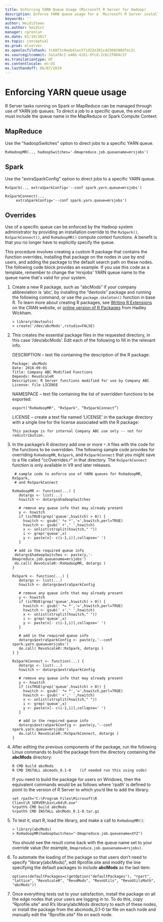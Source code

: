 ```yaml
---
title: Enforcing YARN Queue Usage (Microsoft R Server for Hadoop)
description: Enforce YARN queue usage for a  Microsoft R Server installation on a Hadoop cluster.
keywords: ''
author: HeidiSteen
ms.author: heidist
manager: cgronlun
ms.date: 01/19/2017
ms.topic: conceptual
ms.prod: mlserver
ms.openlocfilehash: fc68f3c9eeb41ac5f1d22e381c4d360286dfec2c
ms.sourcegitcommit: 5a1af0c1-a46b-4161-9fcd-2c6c2f004c37
ms.translationtype: HT
ms.contentlocale: en-US
ms.lasthandoff: 06/07/2019
---
```

# <a name="enforcing-yarn-queue-usage"></a>Enforcing YARN queue usage

R Server tasks running on Spark or MapReduce can be managed through use of YARN job queues. To direct a job to a specific queue, the end user must include the queue name in the MapReduce or Spark Compute Context.

## <a name="mapreduce"></a>MapReduce
Use the "hadoopSwitches" option to direct jobs to a specific YARN queue.
````
RxHadoopMR(.., hadoopSwitches='-Dmapreduce.job.queuename=mrsjobs')
````
## <a name="spark"></a>Spark
Use the "extraSparkConfig" option to direct jobs to a specific YARN queue.
````
RxSpark(.., extraSparkConfig='--conf spark.yarn.queue=mrsjobs')

RxSparkConnect(..,
     extraSparkConfig='--conf spark.yarn.queue=mrsjobs')
````

## <a name="overrides"></a>Overrides

Use of a specific queue can be enforced by the Hadoop system administrator by providing an installation override to the `RxSpark()`, `RxSparkConnect()`, and `RxHadoopMR()` compute context functions. A benefit is that you no longer have to explicitly specify the queue.  

This procedure involves creating a custom R package that contains the function overrides, installing that package on the nodes in use by end users, and adding the package to the default search path on these nodes. The following code block provides an example. If you use this code as a template, remember to change the ‘mrsjobs’ YARN queue name to the queue name that's valid for your system.

1. Create a new R package, such as “abcMods” if your company abbreviation is ‘abc’, by installing the “devtools” package and running the following command, or use the `package.skeleton()` function in base R.  To learn more about creating R packages, see [Writing R Extensions](https://cran.r-project.org/doc/manuals/r-release/R-exts.html) on the CRAN website, or [online version of R Packages](http://r-pkgs.had.co.nz/) from Hadley Wickham.

   ~~~~
   > library(devtools)
   > create('/dev/abcMods',rstudio=FALSE)
   ~~~~

2. This creates the essential package files in the requested directory, in this case ‘/dev/abcMods’. Edit each of the following to fill in the relevant info.

   DESCRIPTION – text file containing the description of the R package:

   ~~~~
   Package: abcMods
   Date: 2016-09-01
   Title: Company ABC Modified Functions
   Depends: RevoScaleR
   Description: R Server functions modified for use by Company ABC
   License: file LICENSE
   ~~~~

   NAMESPACE – text file containing the list of overridden functions to be exported:

   ~~~~
   export("RxHadoopMR", "RxSpark", “RxSparkConnect”)
   ~~~~

   LICENSE – create a text file named ‘LICENSE’ in the package directory with a single line for the license associated with the R package:

   ~~~~
   This package is for internal Company ABC use only -- not for redistribution.
   ~~~~

3. In the package’s R directory add one or more `*.R` files with the code for the functions to be overridden. The following sample code provides for overriding `RxHadoopMR`, `RxSpark`, and `RxSparkConnect` that you might save to a file called "ccOverrides.r" in that directory. The `RxSparkConnect` function is only available in V9 and later releases. 

   ~~~~
    # sample code to enforce use of YARN queues for RxHadoopMR, RxSpark,
    # and RxSparkConnect

   RxHadoopMR <- function(...) {
      dotargs <- list(...)
      hswitch <- dotargs$hadoopSwitches

      # remove any queue info that may already present
      y <- hswitch
      if (isTRUE(grep('queue',hswitch) > 0)) {
        hswitch <- gsub(' *= *','=',hswitch,perl=TRUE)
        hswitch <- gsub(' +',' ',hswitch)
        x <- unlist(strsplit(hswitch," "))
        i <- grep('queue',x)
        y <- paste(x[- c(i-1,i)],collapse=' ')
      }     

    # add in the required queue info
    dotargs$hadoopSwitches <- paste(y,'-Dmapreduce.job.queuename=mrsjobs')
    do.call( RevoScaleR::RxHadoopMR, dotargs )
   }

   RxSpark <- function(...) {
      dotargs <- list(...)
      hswitch <- dotargs$extraSparkConfig

      # remove any queue info that may already present
      y <- hswitch
      if (isTRUE(grep('queue',hswitch) > 0)) {
        hswitch <- gsub(' *= *','=',hswitch,perl=TRUE)
        hswitch <- gsub(' +',' ',hswitch)
        x <- unlist(strsplit(hswitch," "))
        i <- grep('queue',x)
        y <- paste(x[- c(i-1,i)],collapse=' ')
      }

      # add in the required queue info
      dotargs$extraSparkConfig <- paste(y,'--conf spark.yarn.queue=mrsjobs')
      do.call( RevoScaleR::RxSpark, dotargs )
   } }

   RxSparkConnect <- function(...) {
      dotargs <- list(...)
      hswitch <- dotargs$extraSparkConfig

      # remove any queue info that may already present
      y <- hswitch
      if (isTRUE(grep('queue',hswitch) > 0)) {
        hswitch <- gsub(' *= *','=',hswitch,perl=TRUE)
        hswitch <- gsub(' +',' ',hswitch)
        x <- unlist(strsplit(hswitch," "))
        i <- grep('queue',x)
        y <- paste(x[- c(i-1,i)],collapse=' ')
      }

      # add in the required queue info
      dotargs$extraSparkConfig <- paste(y,'--conf spark.yarn.queue=mrsjobs')
      do.call( RevoScaleR::RxSparkConnect, dotargs )
   }
   ~~~~

4. After editing the previous components of the package, run the following Linux commands to build the package from the directory containing the **abcMods** directory:

   ~~~~
   R CMD build abcMods
   R CMD INSTALL abcmods_0.1-0    (if needed run this using sudo)
   ~~~~

   If you need to build the package for users on Windows, then the equivalent commands would be as follows where ‘rpath’ is defined to point to the version of R Server to which you’d like to add the library.  

   ~~~~
   set rpath="C:\Program Files\Microsoft\R Client\R_SERVER\bin\x64\R.exe"
   %rpath% CMD build abcMods
   %rpath% CMD INSTALL abcMods_0.1-0.tar.gz
   ~~~~

5. To test it, start R, load the library, and make a call to `RxHadoopMR()`:

   ~~~~
   > library(abcMods)
   > RxHadoopMR(hadoopSwitches="-Dmapreduce.job.queuename=XYZ")
   ~~~~

   You should see the result come back with the queue name set to your override value (for example, `Dmapreduce.job.queuename=mrsjobs)`.

6. To automate the loading of the package so that users don’t need to specify "library(abcMods)", edit Rprofile.site and modify the line specifying the default packages to include **abcMods** as the last item:

   ~~~~
   options(defaultPackages=c(getOption("defaultPackages"), "rpart", "lattice", "RevoScaleR", "RevoMods", "RevoUtils", "RevoUtilsMath", "abcMods"))
   ~~~~

7. Once everything tests out to your satisfaction, install the package on all the edge nodes that your users are logging in to. To do this, copy "Rprofile.site" and R’s library/abcMods directory to each of these nodes, or install the package from the abcmods_0.1-0 tar file on each node and manually edit the "Rprofile.site" file on each node.    